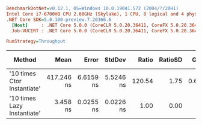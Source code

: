 ``` ini

BenchmarkDotNet=v0.12.1, OS=Windows 10.0.19041.572 (2004/?/20H1)
Intel Core i7-6700HQ CPU 2.60GHz (Skylake), 1 CPU, 8 logical and 4 physical cores
.NET Core SDK=5.0.100-preview.7.20366.6
  [Host]     : .NET Core 5.0.0 (CoreCLR 5.0.20.36411, CoreFX 5.0.20.36411), X64 RyuJIT
  Job-VUCERT : .NET Core 5.0.0 (CoreCLR 5.0.20.36411, CoreFX 5.0.20.36411), X64 RyuJIT

RunStrategy=Throughput  

```
|                      Method |       Mean |     Error |    StdDev |  Ratio | RatioSD |  Gen 0 | Gen 1 | Gen 2 | Allocated |
|---------------------------- |-----------:|----------:|----------:|-------:|--------:|-------:|------:|------:|----------:|
| &#39;10 times Ctor Instantiate&#39; | 417.246 ns | 6.6159 ns | 5.5246 ns | 120.54 |    1.75 | 0.6375 |     - |     - |    2000 B |
| &#39;10 times Lazy Instantiate&#39; |   3.458 ns | 0.0255 ns | 0.0226 ns |   1.00 |    0.00 |      - |     - |     - |         - |
